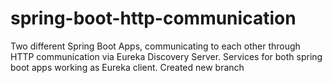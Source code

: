 # spring-boot-http-communication
Two different Spring Boot Apps, communicating to each other through HTTP communication via Eureka Discovery Server. Services for both spring boot apps working as Eureka client.
Created new branch
